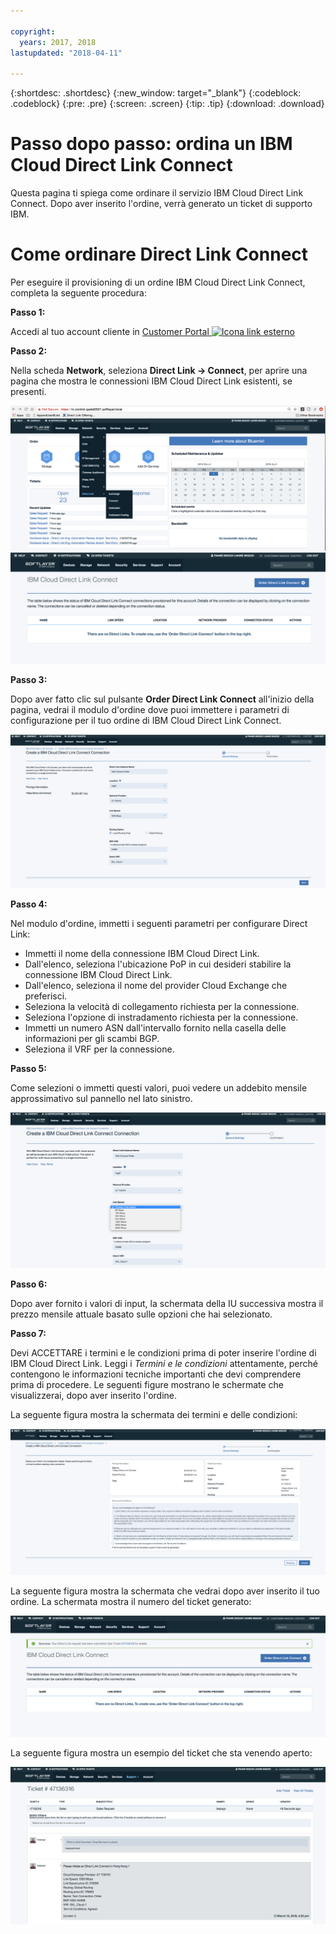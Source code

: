 ```yaml
---

copyright:
  years: 2017, 2018
lastupdated: "2018-04-11"

---
```


{:shortdesc: .shortdesc}
{:new_window: target="_blank"}
{:codeblock: .codeblock}
{:pre: .pre}
{:screen: .screen}
{:tip: .tip}
{:download: .download}


# Passo dopo passo: ordina un IBM Cloud Direct Link Connect

Questa pagina ti spiega come ordinare il servizio IBM Cloud Direct Link Connect. Dopo aver inserito l'ordine, verrà generato un ticket di supporto IBM.

# Come ordinare Direct Link Connect

Per eseguire il provisioning di un ordine IBM Cloud Direct Link Connect, completa la seguente procedura: 

**Passo 1:**

Accedi al tuo account cliente in [Customer Portal ![Icona link esterno](../../icons/launch-glyph.svg "Icona link esterno")](https://control.softlayer.com/)
  
**Passo 2:**

Nella scheda **Network**, seleziona **Direct Link -> Connect**, per aprire una pagina che mostra le connessioni IBM Cloud Direct Link esistenti, se presenti.

![passo 2](images/Step2-Connect-Offering-Tab.png)
![passo 2a](images/Step2-Connect-List-Page.png)

**Passo 3:**

Dopo aver fatto clic sul pulsante **Order Direct Link Connect** all'inizio della pagina, vedrai il modulo d'ordine dove puoi immettere i parametri di configurazione per il tuo ordine di IBM Cloud Direct Link Connect.

![passo 3](images/Step3-Connect-Order-Page.png)

**Passo 4:**

Nel modulo d'ordine, immetti i seguenti parametri per configurare Direct Link:

  - Immetti il nome della connessione IBM Cloud Direct Link.
  - Dall'elenco, seleziona l'ubicazione PoP in cui desideri stabilire la connessione IBM Cloud Direct Link.
  - Dall'elenco, seleziona il nome del provider Cloud Exchange che preferisci.
  - Seleziona la velocità di collegamento richiesta per la connessione.
  - Seleziona l'opzione di instradamento richiesta per la connessione.
  - Immetti un numero ASN dall'intervallo fornito nella casella delle informazioni per gli scambi BGP.
  - Seleziona il VRF per la connessione. 

**Passo 5:**

Come selezioni o immetti questi valori, puoi vedere un addebito mensile approssimativo sul pannello nel lato sinistro.

![passo 5](images/Step5-Connect-Link-Speeds.png)

**Passo 6:**

Dopo aver fornito i valori di input, la schermata della IU successiva mostra il prezzo mensile attuale basato sulle opzioni che hai selezionato.

**Passo 7:**

Devi ACCETTARE i termini e le condizioni prima di poter inserire l'ordine di IBM Cloud Direct Link. Leggi i _Termini e le condizioni_ attentamente, perché contengono le informazioni tecniche importanti che devi comprendere prima di procedere. Le seguenti figure mostrano le schermate che visualizzerai, dopo aver inserito l'ordine. 

La seguente figura mostra la schermata dei termini e delle condizioni:

![passo 7](images/Step7-Connect-Summary-Page.png)

La seguente figura mostra la schermata che vedrai dopo aver inserito il tuo ordine. La schermata mostra il numero del ticket generato:

![passo 7a](images/Step7-Connect-Ticket-Generated.png)

La seguente figura mostra un esempio del ticket che sta venendo aperto:

![passo 7b](images/Step7-Connect-Ticket-Details.png)
